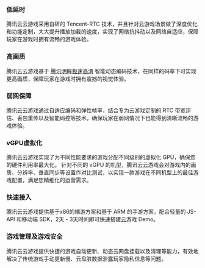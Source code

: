 ### 低延时
腾讯云云游戏采用自研的 Tencent-RTC 技术，并且针对云游戏场景做了深度优化和功能定制，大大提升播放加载的速度，实现了网络抗抖动以及网络自适应，保障玩家在游戏时拥有流畅的游戏体验。

### 高画质
腾讯云云游戏基于 [腾讯明眸极速高清](https://cloud.tencent.com/solution/video-ai-solution) 智能动态编码技术，在同样的码率下可实现更高画质，保障玩家在游戏时拥有震撼的视觉体验。

### 弱网保障
腾讯云云游戏通过自适应编码和弹性帧率，结合专为云游戏定制的 RTC 带宽评估、丢包重传以及智能码控等技术，确保玩家在弱网情况下也能得到清晰流畅的游戏体验。

### vGPU虚拟化
腾讯云云游戏实现了为不同性能要求的游戏分配不同级别的虚拟化 GPU，确保您的硬件利用率最大化。
针对不同的 vGPU 的机型，腾讯云云游戏会对游戏内的画质、分辨率、垂直同步等设置作对比测试，以实现一款游戏在不同机型上的最佳游戏配置，满足您精细化的运营需求。

### 快速接入
腾讯云云游戏提供基于x86的端游方案和基于 ARM 的手游方案，配合轻量的 JS-API 和移动端 SDK，2天 - 3天时间即可快速搭建云游戏 Demo。

### 游戏管理及游戏安全
腾讯云云游戏提供快捷的游戏自动更新、动态云网盘挂载以及清理等能力，有效地解决了传统游戏手动更新慢、云盘脏数据泄露玩家隐私信息等问题。
 
